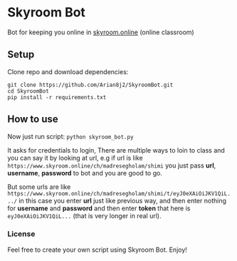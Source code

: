 # Skyroom Bot
Bot for keeping you online in [skyroom.online](https://www.skyroom.online/) (online classroom)

## Setup
Clone repo and download dependencies:
```shell
git clone https://github.com/Arian8j2/SkyroomBot.git
cd SkyroomBot
pip install -r requirements.txt
```

## How to use
Now just run script:
`python skyroom_bot.py`

It asks for credentials to login, There are multiple ways to loin to class and you can say it by looking at url, e.g if url is like `https://www.skyroom.online/ch/madresegholam/shimi` you just pass **url**, **username**, **password** to bot and you are good to go.

But some urls are like `https://www.skyroom.online/ch/madresegholam/shimi/t/eyJ0eXAiOiJKV1QiL.../` in this case you enter **url** just like previous way, and then enter nothing for **username** and **password** and then enter **token** that here is `eyJ0eXAiOiJKV1QiL...` (that is very longer in real url).

### License
Feel free to create your own script using Skyroom Bot. Enjoy!